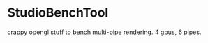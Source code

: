 StudioBenchTool
===============

crappy opengl stuff to bench multi-pipe rendering. 4 gpus, 6 pipes.
